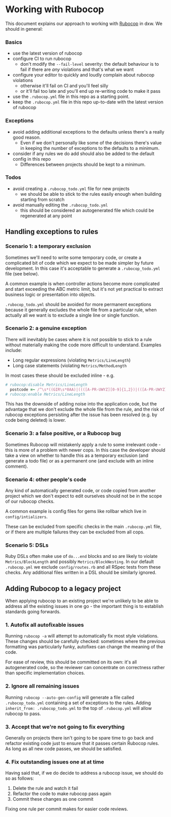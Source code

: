 # Working with Rubocop

This document explains our approach to working with
[Rubocop](https://github.com/bbatsov/rubocop/)
in dxw. We should in general:

### Basics
- use the latest version of rubocop
- configure CI to run rubocop
  - don't modify the `--fail-level` severity: the default behaviour is to fail
    if there are *any* violations and that's what we want
- configure your editor to quickly and loudly complain about rubocop
  violations
  - otherwise it'll fail on CI and you'll feel silly
  - or it'll fail too late and you'll end up re-writing code to make it pass
- use the `.rubocop.yml` file in this repo as a starting point.
- keep the `.rubocop.yml` file in this repo up-to-date with the latest version
  of rubocop

### Exceptions
- avoid adding additional exceptions to the defaults unless there's a really
  good reason.
  - Even if we don't personally like some of the decisions there's value in
    keeping the number of exceptions to the defaults to a minimum.
- consider if any rules we do add should also be added to the default config
  in this repo
  - Differences between projects should be kept to a minimum.

### Todos
- avoid creating a `.rubocop_todo.yml` file for new projects
  - we should be able to stick to the rules easily enough when building
    starting from scratch
- avoid manually editing the `.rubocop_todo.yml`
  - this should be considered an autogenerated file which could be regenerated
    at any point

## Handling exceptions to rules

### Scenario 1: a temporary exclusion

Sometimes we'll need to write some temporary code, or create a complicated bit
of code which we expect to be made simpler by future development. In this case
it's acceptable to generate a `.rubocop_todo.yml` file (see below).

A common example is when controller actions become more complicated and start
exceeding the ABC metric limit, but it's not yet practical to extract business
logic or presentation into objects.

`.rubocop_todo.yml` should be avoided for more permanent exceptions because it
generally excludes the whole file from a particular rule, when actually all we
want is to exclude a single line or single function.

### Scenario 2: a genuine exception

There will inevitably be cases where it is not possible to stick to a rule
without materially making the code more difficult to understand. Examples
include:

- Long regular expressions (violating `Metrics/LineLength`)
- Long case statements (violating `Metrics/MethodLength`

In most cases these should be excluded inline - e.g.

``` ruby
# rubocop:disable Metrics/LineLength
  postcode =~ /^\s*((GIR\s*0AA)|((([A-PR-UWYZ][0-9]{1,2})|(([A-PR-UWYZ][A-HK-Y][0-9]{1,2})|(([A-PR-UWYZ][0-9][A-HJKSTUW])|([A-PR-UWYZ][A-HK-Y][0-9][ABEHMNPRVWXY]))))\s*[0-9][ABD-HJLNP-UW-Z]{2}))\s*$/i
# rubocop:enable Metrics/LineLength
```

This has the downside of adding noise into the application code, but the
advantage that we don't exclude the whole file from the rule, and the risk of
rubocop exceptions persisting after the issue has been resolved (e.g. by code
being deleted) is lower.

### Scenario 3: a false positive, or a Rubocop bug

Sometimes Rubocop will mistakenly apply a rule to some irrelevant code - this
is more of a problem with newer cops. In this case the developer should take a
view on whether to handle this as a temporary exclusion (and generate a todo
file) or as a permanent one (and exclude with an inline comment).

### Scenario 4: other people's code

Any kind of automatically generated code, or code copied from another project
which we don't expect to edit ourselves should not be in the scope of our
rubocop checks.

A common example is config files for gems like rollbar which live in
`config/intializers`.

These can be excluded from specific checks in the main `.rubocop.yml` file, or
if there are multiple failures they can be excluded from all cops.

### Scenario 5: DSLs

Ruby DSLs often make use of `do...end` blocks and so are likely to violate
`Metrics/BlockLength` and possibly `Metrics/BlockNesting`. In our default
`.rubocop.yml` we exclude `config/routes.rb` and all RSpec tests from these
checks. Any additional files written in a DSL should be similarly ignored.

## Adding Rubocop to a legacy project
When applying rubocop to an existing project we're unlikely to be able to
address all the existing issues in one go - the important thing is to
establish standards going forwards.

### 1. Autofix all autofixable issues

Running `rubocop -a` will attempt to automatically fix most style violations.
These changes should be carefully checked: sometimes where the previous
formatting was particularly funky, autofixes can change the meaning of the
code.

For ease of review, this should be committed on its own: it's all
autogenerated code, so the reviewer can concentrate on correctness rather than
specific implementation choices.

### 2. Ignore all remaining issues

Running `rubocop --auto-gen-config` will generate a file called
`.rubocop_todo.yml` containing a set of exceptions to the rules. Adding
`inherit_from: .rubocop_todo.yml` to the top of `.rubocop.yml` will allow
rubocop to pass.

### 3. Accept that we're not going to fix everything

Generally on projects there isn't going to be spare time to go back and
refactor existing code just to ensure that it passes certain Rubocop rules. As
long as all new code passes, we should be satisfied.

### 4. Fix outstanding issues one at at time

Having said that, if we do decide to address a rubocop issue, we should do so
as follows:

1. Delete the rule and watch it fail
2. Refactor the code to make rubocop pass again
3. Commit these changes as one commit

Fixing one rule per commit makes for easier code reviews.
